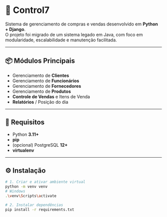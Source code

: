 # 🧾 Control7

Sistema de gerenciamento de compras e vendas desenvolvido em **Python + Django**.  
O projeto foi migrado de um sistema legado em Java, com foco em modularidade, escalabilidade e manutenção facilitada.

---

## 📦 Módulos Principais

- Gerenciamento de **Clientes**
- Gerenciamento de **Funcionários**
- Gerenciamento de **Fornecedores**
- Gerenciamento de **Produtos**
- **Controle de Vendas** e Itens de Venda
- **Relatórios** / Posição do dia

---

## 🚀 Requisitos

- Python **3.11+**
- **pip**
- (opcional) PostgreSQL **12+**
- **virtualenv**

---

## ⚙️ Instalação

```bash
# 1. Criar e ativar ambiente virtual
python -m venv venv
# Windows
.\venv\Scripts\activate

# 2. Instalar dependências
pip install -r requirements.txt